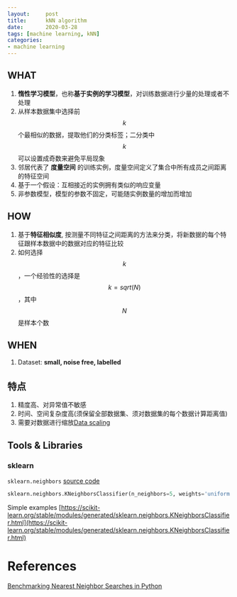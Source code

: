 ```yaml
---
layout:     post
title:      kNN algorithm
date:       2020-03-28
tags: [machine learning, kNN]
categories: 
- machine learning
---
```


## WHAT
1. **惰性学习模型**，也称**基于实例的学习模型**，对训练数据进行少量的处理或者不处理
2. 从样本数据集中选择前 $$k$$ 个最相似的数据，提取他们的分类标签；二分类中 $$k$$ 可以设置成奇数来避免平局现象
3. 邻居代表了 **度量空间** 的训练实例，度量空间定义了集合中所有成员之间距离的特征空间
4. 基于一个假设：互相接近的实例拥有类似的响应变量
5. 非参数模型，模型的参数不固定，可能随实例数量的增加而增加

## HOW 
1. 基于**特征相似度**, 按测量不同特征之间距离的方法来分类，将新数据的每个特征跟样本数据中的数据对应的特征比较
2. 如何选择 $$k$$，一个经验性的选择是 $$k = sqrt(N)$$，其中 $$N$$ 是样本个数

## WHEN
1. Dataset: **small, noise free, labelled**

## 特点
1. 精度高、对异常值不敏感
2. 时间、空间复杂度高(须保留全部数据集、须对数据集的每个数据计算距离值)
3. 需要对数据进行缩放[Data scaling](https://gaoangliu.github.io/archives/Processing-data-with-Python.html)


## Tools & Libraries 
### sklearn
`sklearn.neighbors` [source code](https://github.com/scikit-learn/scikit-learn/blob/95d4f0841/sklearn/neighbors/_classification.py#L25)
```python
sklearn.neighbors.KNeighborsClassifier(n_neighbors=5, weights='uniform', algorithm='auto', leaf_size=30, p=2, metric='minkowski', metric_params=None, n_jobs=None, **kwargs)

```

Simple examples [https://scikit-learn.org/stable/modules/generated/sklearn.neighbors.KNeighborsClassifier.html](https://scikit-learn.org/stable/modules/generated/sklearn.neighbors.KNeighborsClassifier.html)

# References 
[Benchmarking Nearest Neighbor Searches in Python](https://jakevdp.github.io/blog/2013/04/29/benchmarking-nearest-neighbor-searches-in-python/#Scaling-with-Leaf-Size)


